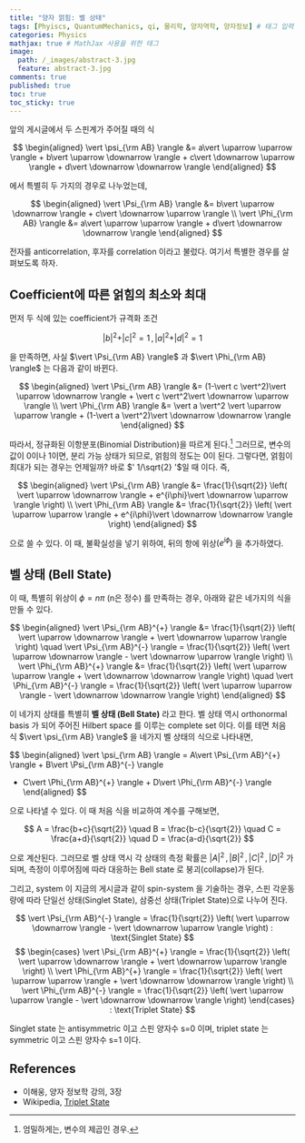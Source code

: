```yaml
---
title: "양자 얽힘: 벨 상태"
tags: [Phyiscs, QuantumMechanics, qi, 물리학, 양자역학, 양자정보] # 태그 입력
categories: Physics
mathjax: true # MathJax 사용을 위한 태그
image:
  path: /_images/abstract-3.jpg
  feature: abstract-3.jpg
comments: true
published: true
toc: true
toc_sticky: true
---
```


앞의 게시글에서 두 스핀계가 주어질 때의 식

$$
\begin{aligned}
\vert \psi_{\rm AB} \rangle &= a\vert \uparrow \uparrow \rangle + b\vert \uparrow \downarrow \rangle + c\vert \downarrow \uparrow \rangle + d\vert \downarrow \downarrow \rangle
\end{aligned}
$$

에서 특별히 두 가지의 경우로 나누었는데,

$$
\begin{aligned}
\vert \Psi_{\rm AB} \rangle &= b\vert \uparrow \downarrow \rangle + c\vert \downarrow \uparrow \rangle \\
\vert \Phi_{\rm AB} \rangle &= a\vert \uparrow \uparrow \rangle + d\vert \downarrow \downarrow \rangle
\end{aligned}
$$

전자를 anticorrelation, 후자를 correlation 이라고 불렀다. 여기서 특별한 경우를 살펴보도록 하자.

## Coefficient에 따른 얽힘의 최소와 최대
먼저 두 식에 있는 coefficient가 규격화 조건 

$$
\vert b \vert^2 + \vert c \vert^2 =1 \,, \vert a \vert^2 + \vert d \vert^2 = 1
$$

을 만족하면, 사실 $\vert \Psi_{\rm AB} \rangle$ 과 $\vert \Phi_{\rm AB} \rangle$ 는 다음과 같이 바뀐다.

$$
\begin{aligned}
\vert \Psi_{\rm AB} \rangle &= (1-\vert c \vert^2)\vert \uparrow \downarrow \rangle + \vert c \vert^2\vert \downarrow \uparrow \rangle \\
\vert \Phi_{\rm AB} \rangle &= \vert a \vert^2 \vert \uparrow \uparrow \rangle + (1-\vert a \vert^2)\vert \downarrow \downarrow \rangle
\end{aligned}
$$

따라서, 정규화된 이항분포(Binomial Distribution)을 따르게 된다.[^1] 그러므로, 변수의 값이 0이나 1이면,
분리 가능 상태가 되므로, 얽힘의 정도는 0이 된다. 그렇다면, 얽힘이 최대가 되는 경우는 언제일까?
바로 $' 1/\sqrt{2} '$일 때 이다. 즉,

$$
\begin{aligned}
\vert \Psi_{\rm AB} \rangle &= \frac{1}{\sqrt{2}} \left( \vert \uparrow \downarrow \rangle + e^{i\phi}\vert \downarrow \uparrow \rangle \right) \\
\vert \Phi_{\rm AB} \rangle &= \frac{1}{\sqrt{2}} \left( \vert \uparrow \uparrow \rangle + e^{i\phi}\vert \downarrow \downarrow \rangle \right)
\end{aligned}
$$

으로 쓸 수 있다. 이 때, 불확실성을 넣기 위하여, 뒤의 항에 위상$(e^{i\phi})$ 을 추가하였다.

## 벨 상태 (Bell State)
이 때, 특별히 위상이 $\phi = n\pi$ (n은 정수) 를 만족하는 경우, 아래와 같은 네가지의 식을 만들 수 있다.

$$
\begin{aligned}
\vert \Psi_{\rm AB}^{+} \rangle &= \frac{1}{\sqrt{2}} \left( \vert \uparrow \downarrow \rangle + \vert \downarrow \uparrow \rangle \right) \quad
\vert \Psi_{\rm AB}^{-} \rangle = \frac{1}{\sqrt{2}} \left( \vert \uparrow \downarrow \rangle - \vert \downarrow \uparrow \rangle \right) \\
\vert \Phi_{\rm AB}^{+} \rangle &= \frac{1}{\sqrt{2}} \left( \vert \uparrow \uparrow \rangle + \vert \downarrow \downarrow \rangle \right) \quad
\vert \Phi_{\rm AB}^{-} \rangle = \frac{1}{\sqrt{2}} \left( \vert \uparrow \uparrow \rangle - \vert \downarrow \downarrow \rangle \right)
\end{aligned}
$$

이 네가지 상태를 특별히 **벨 상태 (Bell State)** 라고 한다. 벨 상태 역시 orthonormal basis 가 되어 
주어진 Hilbert space 를 이루는 complete set 이다. 이를 테면 처음 식 $\vert \psi_{\rm AB} \rangle$ 을
네가지 벨 상태의 식으로 나타내면,

$$
\begin{aligned}
\vert \psi_{\rm AB} \rangle = A\vert \Psi_{\rm AB}^{+} \rangle + B\vert \Psi_{\rm AB}^{-} \rangle
+ C\vert \Phi_{\rm AB}^{+} \rangle + D\vert \Phi_{\rm AB}^{-} \rangle
\end{aligned}
$$

으로 나타낼 수 있다. 이 때 처음 식을 비교하여 계수를 구해보면,

$$
A = \frac{b+c}{\sqrt{2}} \quad B = \frac{b-c}{\sqrt{2}} \quad C = \frac{a+d}{\sqrt{2}} \quad D = \frac{a-d}{\sqrt{2}}
$$

으로 계산된다. 그러므로 벨 상태 역시 각 상태의 측정 확률은 $\vert A \vert^2 \,, \vert B \vert^2 \,, \vert C \vert^2 \,, \vert D \vert^2$ 가 되며,
측정이 이루어짐에 따라 대응하는 Bell state 로 붕괴(collapse)가 된다.

그리고, system 이 지금의 게시글과 같이 spin-system 을 기술하는 경우, 스핀 각운동량에 따라
단일선 상태(Singlet State), 삼중선 상태(Triplet State)으로 나누어 진다.

$$
\vert \Psi_{\rm AB}^{-} \rangle = \frac{1}{\sqrt{2}} \left( \vert \uparrow \downarrow \rangle - \vert \downarrow \uparrow \rangle \right) : \text{Singlet State}
$$
$$
\begin{cases}
\vert \Psi_{\rm AB}^{+} \rangle = \frac{1}{\sqrt{2}} \left( \vert \uparrow \downarrow \rangle + \vert \downarrow \uparrow \rangle \right) \\
\vert \Phi_{\rm AB}^{+} \rangle = \frac{1}{\sqrt{2}} \left( \vert \uparrow \uparrow \rangle + \vert \downarrow \downarrow \rangle \right) \\
\vert \Phi_{\rm AB}^{-} \rangle = \frac{1}{\sqrt{2}} \left( \vert \uparrow \uparrow \rangle - \vert \downarrow \downarrow \rangle \right)
\end{cases} : \text{Triplet State}
$$

Singlet state 는 antisymmetric 이고 스핀 양자수 s=0 이며, triplet state 는 symmetric 이고
스핀 양자수 s=1 이다.

[^1]: 엄밀하게는, 변수의 제곱인 경우.

## References
* 이해웅, 양자 정보학 강의, 3장
* Wikipedia, [Triplet State](https://en.wikipedia.org/wiki/Triplet_state)